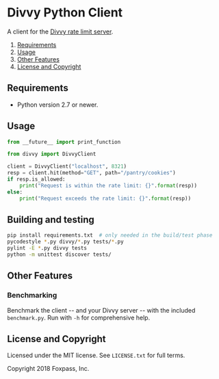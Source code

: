 # Divvy Python Client

A client for the [Divvy rate limit server](https://github.com/button/divvy).

1. [Requirements](#requirements)
2. [Usage](#usage)
3. [Other Features](#other-features)
4. [License and Copyright](#license-and-copyright)


## Requirements

* Python version 2.7 or newer.


## Usage

```python
from __future__ import print_function

from divvy import DivvyClient

client = DivvyClient("localhost", 8321)
resp = client.hit(method="GET", path="/pantry/cookies")
if resp.is_allowed:
	print("Request is within the rate limit: {}".format(resp))
else:
	print("Request exceeds the rate limit: {}".format(resp))
```


## Building and testing

```bash
pip install requirements.txt  # only needed in the build/test phase
pycodestyle *.py divvy/*.py tests/*.py
pylint -E *.py divvy tests
python -m unittest discover tests/
```


## Other Features

### Benchmarking

Benchmark the client -- and your Divvy server -- with the included `benchmark.py`. Run with `-h` for comprehensive help.


## License and Copyright

Licensed under the MIT license. See `LICENSE.txt` for full terms.

Copyright 2018 Foxpass, Inc.
